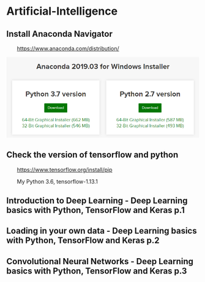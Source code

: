 # Artificial-Intelligence

## Install Anaconda Navigator

 &nbsp;&nbsp;&nbsp;&nbsp;&nbsp;&nbsp; https://www.anaconda.com/distribution/
   
   <img src="images/button1.PNG">
  
## Check the version of tensorflow and python
  
 &nbsp;&nbsp;&nbsp;&nbsp;&nbsp;&nbsp; https://www.tensorflow.org/install/pip 
  
 &nbsp;&nbsp;&nbsp;&nbsp;&nbsp;&nbsp; My Python 3.6, 	tensorflow-1.13.1

## Introduction to Deep Learning - Deep Learning basics with Python, TensorFlow and Keras p.1

## Loading in your own data - Deep Learning basics with Python, TensorFlow and Keras p.2

## Convolutional Neural Networks - Deep Learning basics with Python, TensorFlow and Keras p.3
